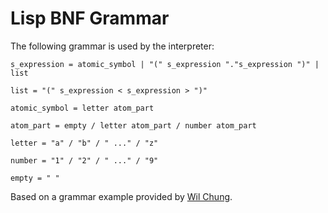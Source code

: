# Lisp BNF Grammar

The following grammar is used by the interpreter:

```
s_expression = atomic_symbol | "(" s_expression "."s_expression ")" | list 
   
list = "(" s_expression < s_expression > ")"

atomic_symbol = letter atom_part

atom_part = empty / letter atom_part / number atom_part

letter = "a" / "b" / " ..." / "z"

number = "1" / "2" / " ..." / "9"

empty = " "
```

Based on a grammar example provided by [Wil Chung](https://iamwilhelm.github.io/bnf-examples/lisp).